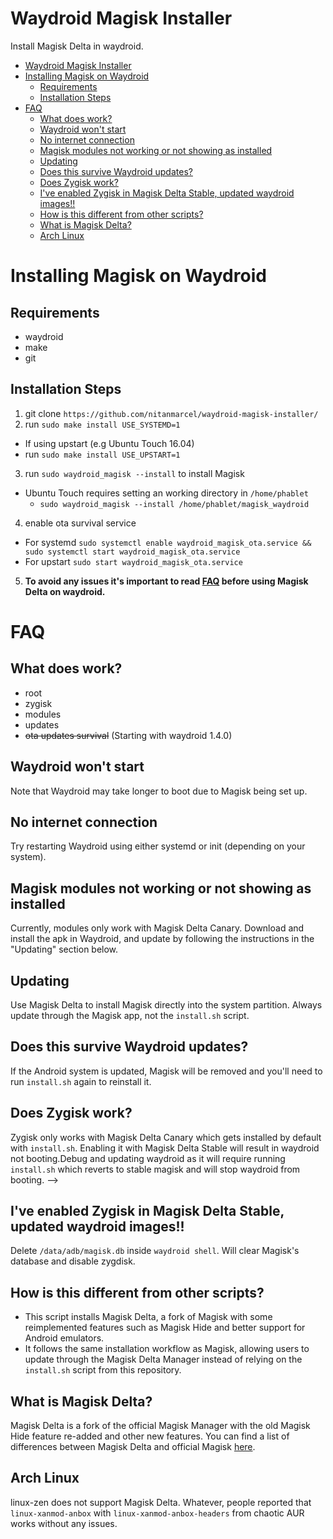 # Waydroid Magisk Installer
Install Magisk Delta in waydroid. 

- [Waydroid Magisk Installer](#waydroid-magisk-installer)
- [Installing Magisk on Waydroid](#installing-magisk-on-waydroid)
  - [Requirements](#requirements)
  - [Installation Steps](#installation-steps)
- [FAQ](#faq)
  - [What does work?](#what-does-work)
  - [Waydroid won't start](#waydroid-wont-start)
  - [No internet connection](#no-internet-connection)
  - [Magisk modules not working or not showing as installed](#magisk-modules-not-working-or-not-showing-as-installed)
  - [Updating](#updating)
  - [Does this survive Waydroid updates?](#does-this-survive-waydroid-updates)
  - [Does Zygisk work?](#does-zygisk-work)
  - [I've enabled Zygisk in Magisk Delta Stable, updated waydroid images!!](#ive-enabled-zygisk-in-magisk-delta-stable-updated-waydroid-images)
  - [How is this different from other scripts?](#how-is-this-different-from-other-scripts)
  - [What is Magisk Delta?](#what-is-magisk-delta)
  - [Arch Linux](#arch-linux)

# Installing Magisk on Waydroid

## Requirements
* waydroid
* make
* git

## Installation Steps
1. git clone `https://github.com/nitanmarcel/waydroid-magisk-installer/`
2. run `sudo make install USE_SYSTEMD=1`
  * If using upstart (e.g Ubuntu Touch 16.04)
  * run `sudo make install USE_UPSTART=1`
3. run `sudo waydroid_magisk --install` to install Magisk
  * Ubuntu Touch requires setting an working directory in `/home/phablet`
    * `sudo waydroid_magisk --install /home/phablet/magisk_waydroid`
4. enable ota survival service
  * For systemd `sudo systemctl enable waydroid_magisk_ota.service && sudo systemctl start waydroid_magisk_ota.service`
  * For upstart `sudo start waydroid_magisk_ota.service`
5. **To avoid any issues it's important to read [FAQ](#faq) before using Magisk Delta on waydroid.**

# FAQ

## What does work?
* root
* zygisk
* modules
* updates
* ~~ota updates survival~~ (Starting with waydroid 1.4.0)

## Waydroid won't start
Note that Waydroid may take longer to boot due to Magisk being set up.

## No internet connection
Try restarting Waydroid using either systemd or init (depending on your system).

## Magisk modules not working or not showing as installed
Currently, modules only work with Magisk Delta Canary. Download and install the apk in Waydroid, and update by following the instructions in the "Updating" section below.

## Updating
Use Magisk Delta to install Magisk directly into the system partition. Always update through the Magisk app, not the `install.sh` script.

## Does this survive Waydroid updates?
If the Android system is updated, Magisk will be removed and you'll need to run `install.sh` again to reinstall it.

## Does Zygisk work?
Zygisk only works with Magisk Delta Canary which gets installed by default with `install.sh`. Enabling it with Magisk Delta Stable will result in waydroid not booting.Debug and updating waydroid as it will require running `install.sh` which reverts to stable magisk and will stop waydroid from booting. -->

## I've enabled Zygisk in Magisk Delta Stable, updated waydroid images!!
Delete `/data/adb/magisk.db` inside `waydroid shell`. Will clear Magisk's database and disable zygdisk.

## How is this different from other scripts?
* This script installs Magisk Delta, a fork of Magisk with some reimplemented features such as Magisk Hide and better support for Android emulators.
* It follows the same installation workflow as Magisk, allowing users to update through the Magisk Delta Manager instead of relying on the `install.sh` script from this repository.

## What is Magisk Delta?
Magisk Delta is a fork of the official Magisk Manager with the old Magisk Hide feature re-added and other new features. You can find a list of differences between Magisk Delta and official Magisk [here](https://github.com/HuskyDG/magisk-files/blob/main/note_stable.md#diffs-to-official-magisk).

## Arch Linux
linux-zen does not support Magisk Delta. Whatever, people reported that `linux-xanmod-anbox` with `linux-xanmod-anbox-headers` from chaotic AUR works without any issues. 
